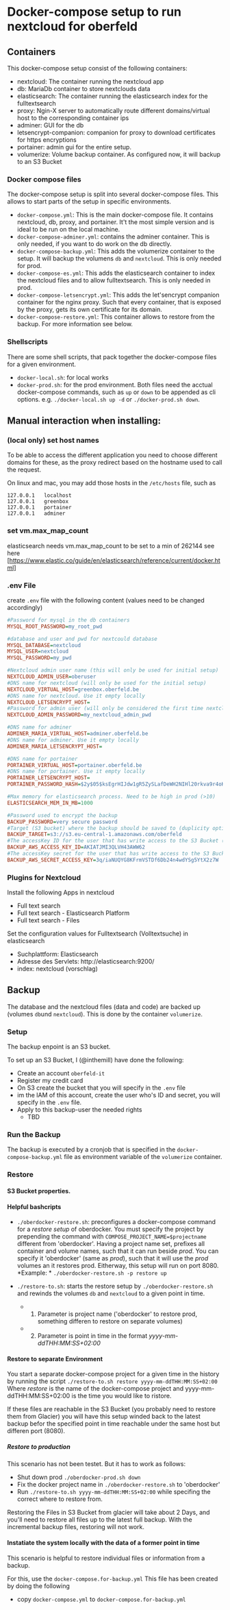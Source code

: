 # Docker-compose setup to run nextcloud for oberfeld

## Containers

This docker-compose setup consist of the following containers:
- nextcloud: The container running the nextcloud app
- db: MariaDb container to store nextclouds data 
- elasticsearch: The container running the elasticsearch index for the fulltextsearch
- proxy: Ngin-X server to automatically route different domains/virtual host to the corresponding container ips
- adminer: GUI for the db
- letsencrypt-companion: companion for proxy to download certificates for https encryptions
- portainer: admin gui for the entire setup.
- volumerize: Volume backup container. As configured now, it will backup to an S3 Bucket

### Docker compose files
The docker-compose setup is split into several docker-compose files. This allows to start parts of the setup in specific environments.
- `docker-compose.yml`: This is the main docker-compose file. It contains nextcloud, db, proxy, and portainer. It't the most simple version and is ideal to be run on the local machine.
- `docker-compose-adminer.yml`: contains the adminer container. This is only needed, if you want to do work on the db directly.
- `docker-compose-backup.yml`: This adds the volumerize container to the setup. It will backup the volumens `db` and `nextcloud`. This is only needed for prod.
- `docker-compose-es.yml`: This adds the elasticsearch container to index the nextcloud files and to allow fulltextsearch. This is only needed in prod.
- `docker-compose-letsencrypt.yml`: This adds the let'sencrypt companion container for the nginx proxy. Such that every container, that is exposed by the proxy, gets its own certificate for its domain.
- `docker-compose-restore.yml`: This container allows to restore from the backup. For more information see below.

### Shellscripts
There are some shell scripts, that pack together the docker-compose files for a given environment.
- `docker-local.sh`: for local works
- `docker-prod.sh`: for the prod environment.
Both files need the acctual docker-compose commands, such as `up` or `down` to be appended as cli options. e.g. `./docker-local.sh up -d` or `./docker-prod.sh down`.

## Manual interaction when installing:

### (local only) set host names
To be able to access the different application you need to choose different domains for these, as 
the proxy redirect based on the hostname used to call the request.

On linux and mac, you may add those hosts in the `/etc/hosts` file, such as 
```
127.0.0.1   localhost
127.0.0.1   greenbox
127.0.0.1   portainer
127.0.0.1   adminer
```
### set vm.max_map_count
elasticsearch needs vm.max_map_count to be set to a min of 262144
see here [https://www.elastic.co/guide/en/elasticsearch/reference/current/docker.html]

### .env File
create `.env` file with the following content (values need to be changed accordingly)
```ini
#Password for mysql in the db containers
MYSQL_ROOT_PASSWORD=my_root_pwd

#database and user and pwd for nextcould database 
MYSQL_DATABASE=nextcloud
MYSQL_USER=nextcloud
MYSQL_PASSWORD=my_pwd

#Nextcloud admin user name (this will only be used for initial setup)
NEXTCLOUD_ADMIN_USER=oberuser
#DNS name for nextcloud (will only be used for the initial setup)
NEXTCLOUD_VIRTUAL_HOST=greenbox.oberfeld.be
#DNS name for nextcloud. Use it empty locally
NEXTCLOUD_LETSENCRYPT_HOST=
#Password for admin user (will only be considered the first time nextcloud is installed)
NEXTCLOUD_ADMIN_PASSWORD=my_nextcloud_admin_pwd

#DNS name for adminer
ADMINER_MARIA_VIRTUAL_HOST=adminer.oberfeld.be
#DNS name for adminer. Use it empty locally
ADMINER_MARIA_LETSENCRYPT_HOST=

#DNS name for portainer
PORTAINER_VIRTUAL_HOST=portainer.oberfeld.be
#DNS name for portainer. Use it empty locally
PORTAINER_LETSENCRYPT_HOST=
PORTAINER_PASSWORD_HASH=$2y$05$ksEgrHIJdw1gR5ZySLafDeWH2NIHl20rkva9r4oK54goI/yT1jI4S

#Max memory for elasticsearch process. Need to be high in prod (>10)
ELASTICSEARCH_MEM_IN_MB=1000

#Password used to encrypt the backup
BACKUP_PASSWORD=very secure password
#Target (S3 bucket) where the backup should be saved to (duplicity option)
BACKUP_TARGET=s3://s3.eu-central-1.amazonaws.com/oberfeld
#The accessKey ID for the user that has write access to the S3 Bucket (duplicity option)
BACKUP_AWS_ACCESS_KEY_ID=AKIATJMI3QLVH43AWW62
#The accessKey secret for the user that has write access to the S3 Bucket (duplicity option)
BACKUP_AWS_SECRET_ACCESS_KEY=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

```

### Plugins for Nextcloud
Install the following Apps in nextcloud
- Full text search
- Full text search - Elasticsearch Platform
- Full text search - Files

Set the configuration values for Fulltextsearch (Volltextsuche) in elasticsearch
- Suchplattform: Elasticsearch
- Adresse des Servlets: http://elasticsearch:9200/
- index: nextcloud (vorschlag)

## Backup
The database and the nextcloud files (data and code) are backed up (volumes `db`und `nextcloud`).
This is done by the container `volumerize`. 

### Setup
The backup enpoint is an S3 bucket. 

To set up an S3 Bucket, I (@inthemill) have done the following:
- Create an account `oberfeld-it`
- Register my credit card
- On S3 create the bucket that you will specify in the `.env` file
- im the IAM of this account, create the user who's ID and secret, you will specify in the `.env` file.
- Apply to this backup-user the needed rights
    - TBD

### Run the Backup
The backup is executed by a cronjob that is specified in the `docker-compose-backup.yml` file as environment variable of the `volumerize` container.

### Restore

#### S3 Bucket properties.


#### Helpful bashcripts
- `./oberdocker-restore.sh`: preconfigures a docker-compose command for a _restore setup_ of oberdocker. You must specify the project by prepending the command with `COMPOSE_PROJECT_NAME=$projectname ` different from 'oberdocker'. Having a project name set, prefixes all container and volume names, such that it can run beside _prod_. You can specify it 'oberdocker' (same as _prod_), such that it will use the _prod_ volumes an it restores prod. Eitherway, this setup will run on port 8080.
*Example: * `./oberdocker-restore.sh -p restore up`


- `./restore-to.sh`: starts the restore setup by `./oberdocker-restore.sh` and rewinds the volumes `db` and `nextcloud` to a given point in time.
  - 1. Parameter is project name ('oberdocker' to restore prod, something differen to restore on separate volumes)
  - 2. Parameter is point in time in the format  _yyyy-mm-ddTHH:MM:SS+02:00_


#### Restore to separate Environment
You start a separate docker-compose project for a given time in the history by running the script
`./restore-to.sh restore yyyy-mm-ddTHH:MM:SS+02:00` Where _restore_ is the name of the docker-compose project and yyyy-mm-ddTHH:MM:SS+02:00 is the time you would like to ristore.


 If these files are reachable in the S3 Bucket (you probably need to restore them from Glacier) you will have this setup winded back to the latest backup befor the specified point in time reachable under the same host but differen port (8080).
##### Restore to production
This scenario has not been testet. But it has to work as follows:
- Shut down prod `./oberdocker-prod.sh down`
- Fix the docker project name in `./oberdocker-restore.sh` to 'oberdocker'
- Run `./restore-to.sh yyyy-mm-ddTHH:MM:SS+02:00` while specifing the correct where to restore from.


Restoring the Files in S3 Bucket from glacier will take about 2 Days, and you'll need to restore all files up to the latest full backup. With the incremental backup files, restoring will not work.

#### Instatiate the system locally with the data of a former point in time
This scenario is helpful to restore individual files or information from a backup.

For this, use the `docker-compose.for-backup.yml`
This file has been created by doing the following
- copy `docker-compose.yml` to `docker-compose.for-backup.yml`